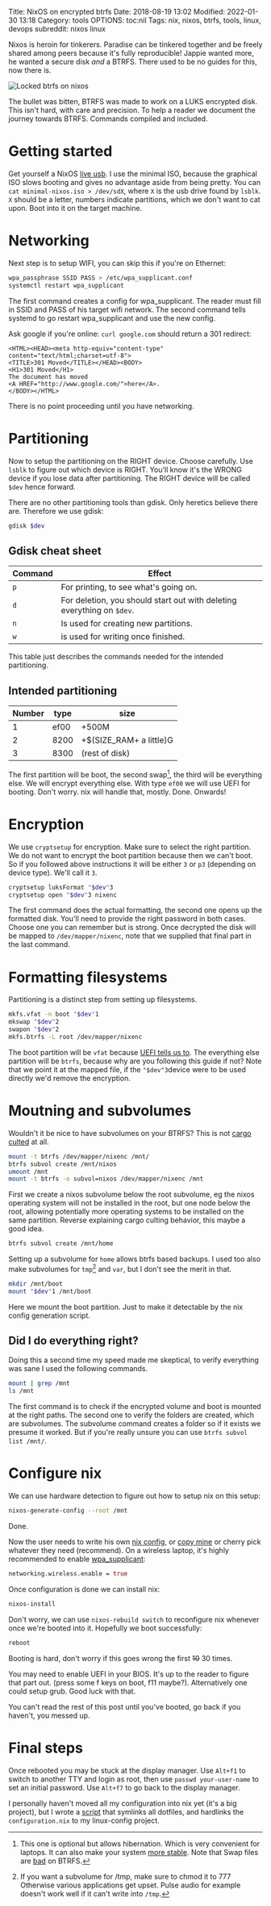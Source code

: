 Title: NixOS on encrypted btrfs
Date: 2018-08-19 13:02
Modified: 2022-01-30 13:18
Category: tools
OPTIONS: toc:nil
Tags: nix, nixos, btrfs, tools, linux, devops
subreddit: nixos linux

Nixos is heroin for tinkerers.
Paradise can be tinkered together and be freely shared among peers
because it's fully reproducible!
Jappie wanted more, he wanted a secure disk *and* a BTRFS.
There used to be no guides for this, now there is.

![Locked btrfs on nixos](/images/2018/locked_btrfs.svg)

The bullet was bitten, BTRFS was made to work on a LUKS encrypted disk.
This isn't hard, with care and precision.
To help a reader we document the journey towards BTRFS.
Commands compiled and included.

# Getting started
Get yourself a NixOS [live usb](https://nixos.org/download.html#download-nixos).
I use the minimal ISO, because the graphical ISO slows booting and gives no advantage
aside from being pretty.
You can `cat minimal-nixos.iso > /dev/sdX`, where `X` is the usb drive found by `lsblk`.
`X` should be a letter, numbers indicate partitions, which we don't want to cat upon.
Boot into it on the target machine.

# Networking
Next step is to setup WIFI, you can skip this if you're on Ethernet:

```bash
wpa_passphrase SSID PASS > /etc/wpa_supplicant.conf
systemctl restart wpa_supplicant
```

The first command creates a config for wpa_supplicant.
The reader must fill in SSID and PASS of his target wifi network.
The second command tells systemd to go restart wpa_supplicant and use the new config.

Ask google if you're online: `curl google.com` should return a 301 redirect:
```
<HTML><HEAD><meta http-equiv="content-type" content="text/html;charset=utf-8">
<TITLE>301 Moved</TITLE></HEAD><BODY>
<H1>301 Moved</H1>
The document has moved
<A HREF="http://www.google.com/">here</A>.
</BODY></HTML>
```

There is no point proceeding until you have networking.

# Partitioning
Now to setup the partitioning on the RIGHT device.
Choose carefully.
Use `lsblk` to figure out which device is RIGHT.
You'll know it's the WRONG device if you lose data after partitioning.
The RIGHT device will be called `$dev` hence forward.

There are no other partitioning tools than gdisk.
Only heretics believe there are.
Therefore we use gdisk:

```bash
gdisk $dev
```

## Gdisk cheat sheet

| Command | Effect                                                                 |
|---------|------------------------------------------------------------------------|
| `p`     | For printing, to see what's going on.                                  |
| `d`     | For deletion, you should start out with deleting everything on `$dev`. |
| `n`     | Is used for creating new partitions.                                   |
| `w`     | is used for writing once finished.                                     |

This table just describes the commands needed for the intended partitioning.

## Intended partitioning

| Number | type | size           |
|--------|------|----------------|
|      1 | ef00 | +500M          |
|      2 | 8200 | +$(SIZE_RAM+ a little)G |
|      3 | 8300 | (rest of disk) |


The first partition will be boot,
the second swap[^optional],
the third will be everything else.
We will encrypt everything else.
With type `ef00` we will use UEFI for booting.
Don't worry. nix will handle that, mostly. 
Done. Onwards!
[^optional]: This one is optional but allows hibernation.
           Which is very convenient for laptops.
           It can also make your system [more stable](https://askubuntu.com/questions/291378/do-we-still-need-swap-partitions-on-servers).
           Note that 
           Swap files are [bad](https://wiki.archlinux.org/index.php/Btrfs#Swap_file)
           on BTRFS.

# Encryption
We use `cryptsetup` for encryption.
Make sure to select the right partition.
We do not want to encrypt the boot partition because then we can't boot.
So if you followed above instructions it will be either `3` or `p3`
(depending on device type).
We'll call it `3`.

```bash
cryptsetup luksFormat "$dev"3
cryptsetup open "$dev"3 nixenc
```

The first command does the actual formatting,
the second one opens up the formatted disk.
You'll need to provide the right password in both cases.
Choose one you can remember but is strong.
Once decrypted the disk will be mapped to `/dev/mapper/nixenc`,
note that we supplied that final part in the last command.

# Formatting filesystems
Partitioning is a distinct step from setting up filesystems.

```bash
mkfs.vfat -n boot "$dev"1
mkswap "$dev"2
swapon "$dev"2
mkfs.btrfs -L root /dev/mapper/nixenc
```
The boot partition will be `vfat` because [UEFI tells us to](https://wiki.archlinux.org/index.php/EFI_system_partition).
The everything else partition will be `btrfs`,
because why are you following this guide if not?
Note that we point it at the mapped file,
if the `"$dev"3`device were to be used directly we'd remove the encryption.

# Moutning and subvolumes
Wouldn't it be nice to have subvolumes on your BTRFS?
This is not [cargo culted](https://en.wikipedia.org/wiki/Cargo_cult_programming)
at all.

```bash
mount -t btrfs /dev/mapper/nixenc /mnt/
btrfs subvol create /mnt/nixos
umount /mnt
mount -t btrfs -o subvol=nixos /dev/mapper/nixenc /mnt
```

First we create a nixos subvolume below the root subvolume,
eg the nixos operating system will not be installed in the root,
but one node below the root,
allowing potentially more operating systems to be installed on the same
partition.
Reverse explaining cargo culting behavior,
this maybe a good idea.

```bash
btrfs subvol create /mnt/home
```

Setting up a subvolume for `home` allows btrfs based backups.
I used too also make subvolumes for `tmp`[^cmod] and `var`,
but I don't see the merit in that.

[^cmod]: If you want a subvolume for /tmp, make sure to chmod it to 777
        Otherwise various applications get upset.
        Pulse audio for example doesn't work well if it can't write into `/tmp`.


```bash
mkdir /mnt/boot
mount "$dev"1 /mnt/boot
```

Here we mount the boot partition.
Just to make it detectable by the nix config generation script.

## Did I do everything right?
Doing this a second time my speed made me skeptical,
to verify everything was sane I used the following commands.

```bash
mount | grep /mnt
ls /mnt
```

The first command is to check if the encrypted volume and boot is mounted at
the right paths.
The second one to verify the folders are created, which are subvolumes.
The subvolume command creates a folder so if it exists we presume it worked.
But if you're really unsure you can use `btrfs subvol list /mnt/`.

# Configure nix
We can use hardware detection to figure out how to setup nix on this setup:

```bash
nixos-generate-config --root /mnt
```

Done.

Now the user needs to write his own [nix config](https://nixos.org/nixos/manual/index.html#sec-changing-config),
or [copy mine](https://github.com/jappeace/linux-config/blob/master/configuration.nix)
or cherry pick whatever they need (recommend).
On a wireless laptop,
it's highly recommended to enable [wpa_supplicant](https://nixos.wiki/wiki/Wpa_supplicant):

```nix
networking.wireless.enable = true
```

Once configuration is done we can install nix:

```bash
nixos-install
```

Don't worry, we can use `nixos-rebuild switch` to reconfigure nix whenever once
we're booted into it.
Hopefully we boot successfully:

```bash
reboot
```
Booting is hard, don't worry if this goes wrong the first <s>10</s> 30 times.

You may need to enable UEFI in your BIOS.
It's up to the reader to figure that part out.
(press some f keys on boot, f11 maybe?).
Alternatively one could setup grub. Good luck with that.

You can't read the rest of this post until you've booted,
go back if you haven't, you messed up.

# Final steps
Once rebooted you may be stuck at the display manager.
Use `Alt+f1` to switch to another TTY and login as root,
then use `passwd your-user-name` to set an initial password.
Use `Alt+f7` to go back to the display manager.

I personally haven't moved all my configuration into nix yet
(it's a big project),
but I wrote a [script](https://github.com/jappeace/linux-config/blob/master/scripts/nixos-setup.sh)
that symlinks all dotfiles, and hardlinks
the `configuration.nix` to my linux-config project.
